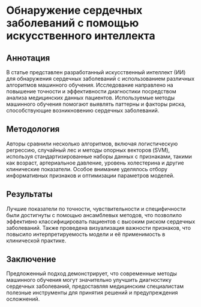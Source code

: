 # Обнаружение сердечных заболеваний с помощью искусственного интеллекта

## Аннотация
В статье представлен разработанный искусственный интеллект (ИИ) для обнаружения сердечных заболеваний с использованием различных алгоритмов машинного обучения. Исследование направлено на повышение точности и эффективности диагностики посредством анализа медицинских данных пациентов. Используемые методы машинного обучения помогают выявлять паттерны и факторы риска, способствующие возникновению сердечных заболеваний.

## Методология
Авторы сравнили несколько алгоритмов, включая логистическую регрессию, случайный лес и методы опорных векторов (SVM), используя стандартизированные наборы данных с признаками, такими как возраст, артериальное давление, уровень холестерина и другие клинические показатели. Особое внимание уделялось отбору информативных признаков и оптимизации параметров моделей.

## Результаты
Лучшие показатели по точности, чувствительности и специфичности были достигнуты с помощью ансамблевых методов, что позволило эффективно классифицировать пациентов с высоким риском сердечных заболеваний. Также проведена визуализация важности признаков, что повысило интерпретируемость модели и её применимость в клинической практике.

## Заключение
Предложенный подход демонстрирует, что современные методы машинного обучения могут значительно улучшить диагностику сердечных заболеваний, предоставляя медицинским специалистам полезные инструменты для принятия решений и предупреждения осложнений.
